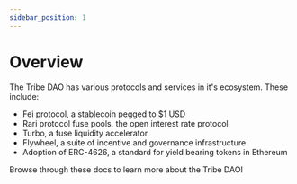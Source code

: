 ```yaml
---
sidebar_position: 1
---
```


# Overview
The Tribe DAO has various protocols and services in it's ecosystem. These include:
- Fei protocol, a stablecoin pegged to $1 USD
- Rari protocol fuse pools, the open interest rate protocol
- Turbo, a fuse liquidity accelerator
- Flywheel, a suite of incentive and governance infrastructure
- Adoption of ERC-4626, a standard for yield bearing tokens in Ethereum

Browse through these docs to learn more about the Tribe DAO!